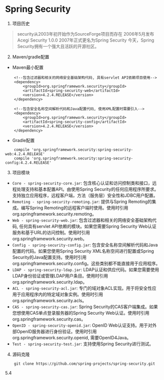# Spring Security

1. 项目历史
> security从2003年初开始作为SourceForge项目而存在
2006年5月发布Acegi Security 1.0.0
2007年正式更名为Spring Security
今天，Spring Security拥有一个强大且活跃的开源社区。

2. Maven/gradle配置

- Maven最小配置
```
    <!--包含过滤器和相关的网络安全基础架构代码, 具有servlet API依赖项目使用-->
    <dependency>
        <groupId>org.springframework.security</groupId>
        <artifactId>spring-security-web</artifactId>
        <version>4.2.4.RELEASE</version>
    </dependency>

    <!--包含安全名称空间解析代码和Java配置代码, 使用XML配置时需要引入-->
    <dependency>
        <groupId>org.springframework.security</groupId>
        <artifactId>spring-security-config</artifactId>
        <version>4.2.4.RELEASE</version>
    </dependency>
```

- Gradle配置
```
    compile 'org.springframework.security:spring-security-web:4.2.4.RELEASE'
    compile 'org.springframework.security:spring-security-config:4.2.4.RELEASE'
```

3. 项目模块

- `Core - spring-security-core.jar`: 包含核心认证和访问控制类和接口，远程处理支持和基本配置API。由使用Spring Security的任何应用程序所要求。支持独立应用程序，远程客户端，方法（服务层）安全性和JDBC用户配置。
- `Remoting - spring-security-remoting.jar`: 提供与Spring Remoting的集成。编写Spring Remoting的远程客户端时使用。使用时引用org.springframework.security.remoting。
- `Web - spring-security-web.jar`: 包含过滤器和相关的网络安全基础架构代码, 任何具有servlet API依赖的模块。如果您需要Spring Security Web认证服务和基于URL的访问控制。使用时引用org.springframework.security.web。
- `Config - spring-security-config.jar`: 包含安全名称空间解析代码和Java配置的代码。如果您使用Spring Security XML名称空间进行配置或Spring Security的Java配置支持。使用时引用org.springframework.security.config。这些类别都不能直接用于应用程序。
- `LDAP - spring-security-ldap.jar`: LDAP认证和供应代码。如果您需要使用LDAP身份验证或管理LDAP用户条目。使用时引用org.springframework.security.ldap。
- `ACL - spring-security-acl.jar`: 专门的域对象ACL实现。用于将安全性应用于应用程序内的特定域对象实例。使用时引用org.springframework.security.acls。
- `CAS - spring-security-cas.jar`: Spring Security的CAS客户端集成。如果您想使用CAS单点登录服务器的Spring Security Web认证。使用时引用org.springframework.security.cas。
- `OpenID - spring-security-openid.jar`: OpenID Web认证支持。用于对外部OpenID服务器进行身份验证。使用时引用org.springframework.security.openid, 需要OpenID4Java。
- `Test - spring-security-test.jar`: 支持使用Spring Security进行测试。

4. 源码克隆
```
    git clone https://github.com/spring-projects/spring-security.git
```

5.4